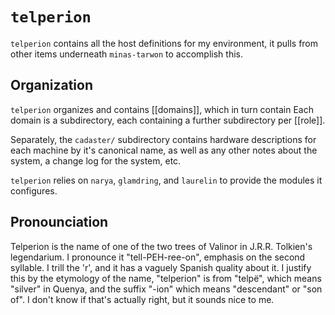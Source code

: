 # `telperion`

`telperion` contains all the host definitions for my environment, it pulls from other items
underneath `minas-tarwon` to accomplish this.

## Organization

`telperion` organizes and contains [[domains]], which in turn contain Each domain is a subdirectory,
each containing a further subdirectory per [[role]]. 

Separately, the `cadaster/` subdirectory contains hardware descriptions for each machine by it's
canonical name, as well as any other notes about the system, a change log for the system, etc.

`telperion` relies on `narya`, `glamdring`, and `laurelin` to provide the modules it configures.

## Pronounciation

Telperion is the name of one of the two trees of Valinor in J.R.R. Tolkien's legendarium. I
pronounce it "tell-PEH-ree-on", emphasis on the second syllable. I trill the 'r', and it has a
vaguely Spanish quality about it. I justify this by the etymology of the name, "telperion" is from
"telpë", which means "silver" in Quenya, and the suffix "-ion" which means "descendant" or "son of".
I don't know if that's actually right, but it sounds nice to me.
